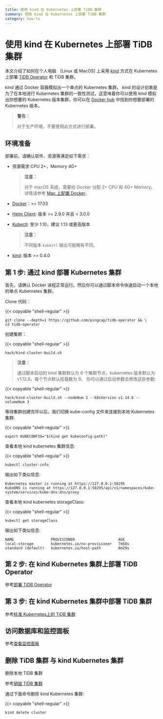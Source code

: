 ```yaml
---
title: 使用 kind 在 Kubernetes 上部署 TiDB 集群
summary: 使用 kind 在 Kubernetes 上部署 TiDB 集群
category: how-to
---
```


# 使用 kind 在 Kubernetes 上部署 TiDB 集群

本文介绍了如何在个人电脑 （Linux 或 MacOS) 上采用 [kind](https://kind.sigs.k8s.io/) 方式在 Kubernetes 上部署 [TiDB Operator](https://github.com/pingcap/tidb-operator) 和 TiDB 集群。

kind 通过 Docker 容器模拟出一个单点的 Kubernetes 集群。 kind 的设计初衷是为了在本地进行 Kubernetes 集群的一致性测试，这意味着你可以使用 kind 模拟出你想要的 Kubernetes 版本集群，你可以在 [Docker hub](https://hub.docker.com/r/kindest/node/tags) 中找到你想要部署的 Kubernetes 版本。

> **警告：**
>
> 对于生产环境，不要使用此方式进行部署。

## 环境准备

部署前，请确认软件、资源等满足如下需求：

- 资源需求 CPU 2+，Memory 4G+

    > **注意：**
    >
    > 对于 macOS 系统，需要给 Docker 分配 2+ CPU 和 4G+ Memory。详情请参考 [Mac 上配置 Docker](https://docs.docker.com/docker-for-mac/#advanced)。

- [Docker](https://docs.docker.com/install/)：>= 17.03
- [Helm Client](https://github.com/helm/helm/blob/master/docs/install.md#installing-the-helm-client): 版本 >= 2.9.0 并且 < 3.0.0
- [Kubectl](https://kubernetes.io/docs/tasks/tools/install-kubectl): 至少 1.10，建议 1.13 或更高版本

    > **注意：**
    >
    > 不同版本 `kubectl` 输出可能略有不同。

- [kind](https://kind.sigs.k8s.io/docs/user/quick-start/): 版本 >= 0.4.0

## 第 1 步: 通过 kind 部署 Kubernetes 集群

首先，请确认 Docker 进程正常运行。然后你可以通过脚本命令快速启动一个本地的单点 Kubernetes 集群。

Clone 代码：

{{< copyable "shell-regular" >}}

``` shell
git clone --depth=1 https://github.com/pingcap/tidb-operator && \
cd tidb-operator
```

创建集群：

{{< copyable "shell-regular" >}}

``` shell
hack/kind-cluster-build.sh
```

> **注意：**
>
> 通过脚本启动的 kind 集群默认为 6 个集群节点，kubernetes 版本默认为 v1.12.8，每个节点默认挂载数为 9。
> 你可以通过启动参数去修改这些参数:

{{< copyable "shell-regular" >}}

```shell
hack/kind-cluster-build.sh --nodeNum 2 --k8sVersion v1.14.6 --volumeNum 3
```

等待集群创建完毕以后，我们切换 kube-config 文件来连接到本地 Kubernetes 集群:

{{< copyable "shell-regular" >}}

```shell
export KUBECONFIG="$(kind get kubeconfig-path)"
```

查看本地 kind kubernetes 集群信息:

{{< copyable "shell-regular" >}}

``` shell
kubectl cluster-info
```

输出如下类似信息:

``` shell
Kubernetes master is running at https://127.0.0.1:50295
KubeDNS is running at https://127.0.0.1:50295/api/v1/namespaces/kube-system/services/kube-dns:dns/proxy
```

查看本地 kind kubernetes storageClass:

{{< copyable "shell-regular" >}}

``` shell
kubectl get storageClass
```

输出如下类似信息:

``` shell
NAME                 PROVISIONER                    AGE
local-storage        kubernetes.io/no-provisioner   7m50s
standard (default)   kubernetes.io/host-path        8m29s
```

## 第 2 步: 在 kind Kubernetes 集群上部署 TiDB Operator

参考[部署 TiDB Operator](https://pingcap.com/docs-cn/v3.0/tidb-in-kubernetes/deploy/tidb-operator/#%E5%AE%89%E8%A3%85-tidb-operator)

## 第 3 步: 在 kind Kubernetes 集群中部署 TiDB 集群

参考[标准 Kubernetes上的 TiDB 集群](https://pingcap.com/docs-cn/v3.0/tidb-in-kubernetes/deploy/general-kubernetes/#%E9%83%A8%E7%BD%B2-tidb-%E9%9B%86%E7%BE%A4)

## 访问数据库和监控面板

参考[查看监控面板](https://pingcap.com/docs-cn/v3.0/tidb-in-kubernetes/monitor/tidb-in-kubernetes/#%E6%9F%A5%E7%9C%8B%E7%9B%91%E6%8E%A7%E9%9D%A2%E6%9D%BF)

## 删除 TiDB 集群 与 kind Kubernetes 集群

删除本地 TiDB 集群

参考[销毁 TiDB 集群](https://pingcap.com/docs-cn/v3.0/tidb-in-kubernetes/maintain/destroy-tidb-cluster/)

通过下面命令删除 kind Kubernetes 集群:

{{< copyable "shell-regular" >}}

``` shell
kind delete cluster
```